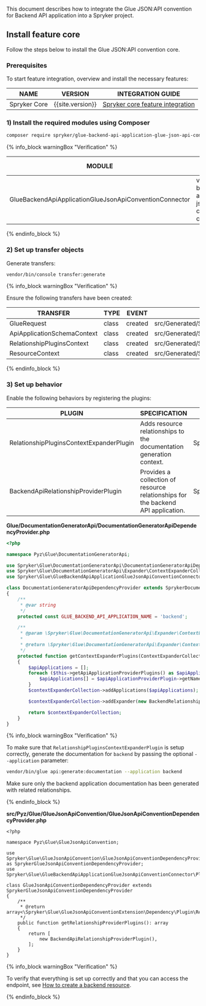 


This document describes how to integrate the Glue JSON:API convention for Backend API application into a Spryker project.

## Install feature core

Follow the steps below to install the Glue JSON:API convention core.

### Prerequisites

To start feature integration, overview and install the necessary features:

| NAME           | VERSION          | INTEGRATION GUIDE                                                                                                                     |
|----------------|------------------|---------------------------------------------------------------------------------------------------------------------------------------|
| Spryker Core   | {{site.version}} | [Spryker core feature integration](/docs/pbc/all/miscellaneous/{{site.version}}/install-and-upgrade/install-features/install-the-spryker-core-feature.html)  |

### 1) Install the required modules using Composer

```bash
composer require spryker/glue-backend-api-application-glue-json-api-convention-connector:"^1.0.0" --update-with-dependencies
```

{% info_block warningBox "Verification" %}

| MODULE                                                  | EXPECTED DIRECTORY                                                             |
|---------------------------------------------------------|--------------------------------------------------------------------------------|
| GlueBackendApiApplicationGlueJsonApiConventionConnector | vendor/spryker/glue-backend-api-application-glue-json-api-convention-connector |

{% endinfo_block %}

### 2) Set up transfer objects

Generate transfers:

```bash
vendor/bin/console transfer:generate
```

{% info_block warningBox "Verification" %}

Ensure the following transfers have been created:

| TRANSFER                    | TYPE  | EVENT   | PATH                                                                  |
|-----------------------------|-------|---------|-----------------------------------------------------------------------|
| GlueRequest                 | class | created | src/Generated/Shared/Transfer/GlueRequestTransfer.php                 |
| ApiApplicationSchemaContext | class | created | src/Generated/Shared/Transfer/ApiApplicationSchemaContextTransfer.php |
| RelationshipPluginsContext  | class | created | src/Generated/Shared/Transfer/RelationshipPluginsContextTransfer.php  |
| ResourceContext             | class | created | src/Generated/Shared/Transfer/ResourceContextTransfer.php             |

{% endinfo_block %}

### 3) Set up behavior

Enable the following behaviors by registering the plugins:

| PLUGIN                                    | SPECIFICATION                                                                    | NAMESPACE                                                                                                 |
|-------------------------------------------|----------------------------------------------------------------------------------|-----------------------------------------------------------------------------------------------------------|
| RelationshipPluginsContextExpanderPlugin  | Adds resource relationships to the documentation generation context.             | Spryker\\Glue\\GlueBackendApiApplicationGlueJsonApiConventionConnector\\Plugin\\DocumentationGeneratorApi |
| BackendApiRelationshipProviderPlugin      | Provides a collection of resource relationships for the backend API application. | Spryker\\Glue\\GlueBackendApiApplicationGlueJsonApiConventionConnector\\Plugin\\GlueBackendApiApplication |

**Glue/DocumentationGeneratorApi/DocumentationGeneratorApiDependencyProvider.php**

```php
<?php

namespace Pyz\Glue\DocumentationGeneratorApi;

use Spryker\Glue\DocumentationGeneratorApi\DocumentationGeneratorApiDependencyProvider as SprykerDocumentationGeneratorApiDependencyProvider;
use Spryker\Glue\DocumentationGeneratorApi\Expander\ContextExpanderCollectionInterface;
use Spryker\Glue\GlueBackendApiApplicationGlueJsonApiConventionConnector\Plugin\DocumentationGeneratorApi\RelationshipPluginsContextExpanderPlugin as BackendRelationshipPluginsContextExpanderPlugin;

class DocumentationGeneratorApiDependencyProvider extends SprykerDocumentationGeneratorApiDependencyProvider
{
    /**
     * @var string
     */
    protected const GLUE_BACKEND_API_APPLICATION_NAME = 'backend';

    /**
     * @param \Spryker\Glue\DocumentationGeneratorApi\Expander\ContextExpanderCollectionInterface $contextExpanderCollection
     *
     * @return \Spryker\Glue\DocumentationGeneratorApi\Expander\ContextExpanderCollectionInterface
     */
    protected function getContextExpanderPlugins(ContextExpanderCollectionInterface $contextExpanderCollection): ContextExpanderCollectionInterface
    {
        $apiApplications = [];
        foreach ($this->getApiApplicationProviderPlugins() as $apiApplicationProviderPlugin) {
            $apiApplications[] = $apiApplicationProviderPlugin->getName();
        }
        $contextExpanderCollection->addApplications($apiApplications);

        $contextExpanderCollection->addExpander(new BackendRelationshipPluginsContextExpanderPlugin(), [static::GLUE_BACKEND_API_APPLICATION_NAME]);

        return $contextExpanderCollection;
    }
}
```

{% info_block warningBox "Verification" %}

To make sure that `RelationshipPluginsContextExpanderPlugin` is setup correctly, generate the documentation for `backend` by passing the optional `--application` parameter:

```bash
vendor/bin/glue api:generate:documentation --application backend
```

Make sure only the backend application documentation has been generated with related relationships.

{% endinfo_block %}

**src/Pyz/Glue/GlueJsonApiConvention/GlueJsonApiConventionDependencyProvider.php**

```
<?php

namespace Pyz\Glue\GlueJsonApiConvention;

use Spryker\Glue\GlueJsonApiConvention\GlueJsonApiConventionDependencyProvider as SprykerGlueJsonApiConventionDependencyProvider;
use Spryker\Glue\GlueBackendApiApplicationGlueJsonApiConventionConnector\Plugin\GlueJsonApiConvention\BackendApiRelationshipProviderPlugin;

class GlueJsonApiConventionDependencyProvider extends SprykerGlueJsonApiConventionDependencyProvider
{
    /**
     * @return array<\Spryker\Glue\GlueJsonApiConventionExtension\Dependency\Plugin\RelationshipProviderPluginInterface>
     */
    public function getRelationshipProviderPlugins(): array
    {
        return [
            new BackendApiRelationshipProviderPlugin(),
        ];
    }
}
```

{% info_block warningBox "Verification" %}

To verify that everything is set up correctly and that you can access the endpoint, see [How to create a backend resource](/docs/scos/dev/glue-api-guides/{{site.version}}/routing/how-to-create-a-backend-resource.html).

{% endinfo_block %}
